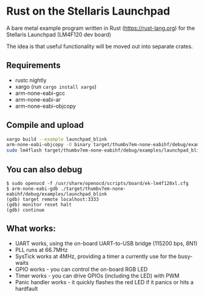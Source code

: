 # Rust on the Stellaris Launchpad

A bare metal example program written in Rust (https://rust-lang.org) for the Stellaris Launchpad (LM4F120 dev board)

The idea is that useful functionality will be moved out into separate crates.

## Requirements

* rustc nightly
* xargo (run `cargo install xargo`)
* arm-none-eabi-gcc
* arm-none-eabi-ar
* arm-none-eabi-objcopy

## Compile and upload

```bash
xargo build --example launchpad_blink
arm-none-eabi-objcopy -O binary target/thumbv7em-none-eabihf/debug/examples/launchpad_blink target/thumbv7em-none-eabihf/debug/examples/launchpad_blink.bin
sudo lm4flash target/thumbv7em-none-eabihf/debug/examples/launchpad_blink.bin
```

## You can also debug
```
$ sudo openocd -f /usr/share/openocd/scripts/board/ek-lm4f120xl.cfg
$ arm-none-eabi-gdb ./target/thumbv7em-none-eabihf/debug/examples/launchpad_blink
(gdb) target remote localhost:3333
(gdb) monitor reset halt
(gdb) continue
```

## What works:

* UART works, using the on-board UART-to-USB bridge (115200 bps, 8N1)
* PLL runs at 66.7MHz
* SysTick works at 4MHz, providing a timer a currently use for the busy-waits
* GPIO works - you can control the on-board RGB LED
* Timer works - you can drive GPIOs (including the LED) with PWM
* Panic handler works - it quickly flashes the red LED if it panics or hits a hardfault
